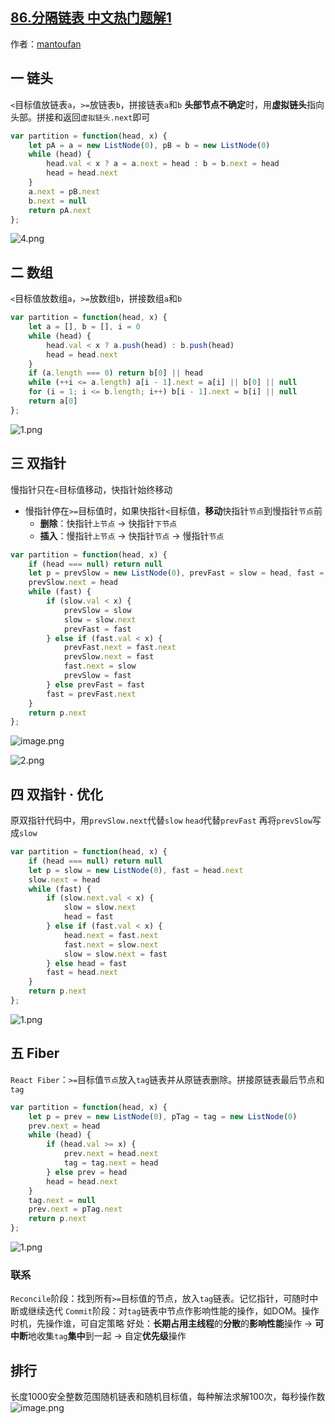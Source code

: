 ## [86.分隔链表 中文热门题解1](https://leetcode.cn/problems/partition-list/solutions/100000/lian-tou-shu-zu-shuang-zhi-zhen-7xing-da-baxz)

作者：[mantoufan](https://leetcode.cn/u/mantoufan)
## 一 链头
`<`目标值放链表`a`，`>=`放链表`b`，拼接链表`a`和`b`
**头部节点不确定**时，用**虚拟链头**指向头部。拼接和返回`虚拟链头.next`即可

```javascript
var partition = function(head, x) {
    let pA = a = new ListNode(0), pB = b = new ListNode(0)
    while (head) {
        head.val < x ? a = a.next = head : b = b.next = head
        head = head.next
    }
    a.next = pB.next
    b.next = null
    return pA.next
};
```
![4.png](https://pic.leetcode-cn.com/1609647485-nOHGpK-4.png)

## 二 数组
`<`目标值放数组`a`，`>=`放数组`b`，拼接数组`a`和`b`
```javascript
var partition = function(head, x) {
    let a = [], b = [], i = 0
    while (head) {
        head.val < x ? a.push(head) : b.push(head)
        head = head.next
    }
    if (a.length === 0) return b[0] || head
    while (++i <= a.length) a[i - 1].next = a[i] || b[0] || null
    for (i = 1; i <= b.length; i++) b[i - 1].next = b[i] || null
    return a[0]
};
```
![1.png](https://pic.leetcode-cn.com/1609647520-gYSfId-1.png)

## 三 双指针
慢指针只在`<`目标值移动，快指针始终移动
- 慢指针停在`>=`目标值时，如果快指针`<`目标值，**移动**快指针`节点`到慢指针`节点`前
    - **删除**：快指针`上节点` → 快指针`下节点`
    - **插入**：慢指针`上节点` → 快指针`节点` → 慢指针`节点`
```javascript
var partition = function(head, x) {
    if (head === null) return null
    let p = prevSlow = new ListNode(0), prevFast = slow = head, fast = head.next
    prevSlow.next = head
    while (fast) {
        if (slow.val < x) {
            prevSlow = slow
            slow = slow.next
            prevFast = fast
        } else if (fast.val < x) {
            prevFast.next = fast.next
            prevSlow.next = fast
            fast.next = slow
            prevSlow = fast
        } else prevFast = fast
        fast = prevFast.next
    }
    return p.next
};
```
![image.png](https://pic.leetcode-cn.com/1609649110-RuKvhw-image.png)

![2.png](https://pic.leetcode-cn.com/1609647553-pCgLLu-2.png)

## 四 双指针 · 优化
原双指针代码中，用`prevSlow.next`代替`slow` `head`代替`prevFast` 再将`prevSlow`写成`slow`
```javascript 
var partition = function(head, x) {
    if (head === null) return null
    let p = slow = new ListNode(0), fast = head.next
    slow.next = head
    while (fast) {
        if (slow.next.val < x) {
            slow = slow.next
            head = fast
        } else if (fast.val < x) {
            head.next = fast.next
            fast.next = slow.next
            slow = slow.next = fast
        } else head = fast
        fast = head.next
    }
    return p.next
};
```
![1.png](https://pic.leetcode-cn.com/1609654903-DhcwPG-1.png)

## 五 Fiber
`React Fiber`：`>=`目标值`节点`放入`tag`链表并从原链表删除。拼接原链表最后节点和`tag`
```javascript
var partition = function(head, x) {
    let p = prev = new ListNode(0), pTag = tag = new ListNode(0)
    prev.next = head
    while (head) {
        if (head.val >= x) {
            prev.next = head.next
            tag = tag.next = head
        } else prev = head
        head = head.next
    }
    tag.next = null
    prev.next = pTag.next
    return p.next
};
```
![1.png](https://pic.leetcode-cn.com/1609662004-uSUcIq-1.png)
### 联系
`Reconcile`阶段：找到所有`>=`目标值的节点，放入`tag`链表。记忆指针，可随时中断或继续迭代
`Commit`阶段：对`tag`链表中节点作影响性能的操作，如DOM。操作时机，先操作谁，可自定策略
好处：**长期占用主线程**的**分散**的**影响性能**操作 →  **可中断**地收集`tag`**集中**到一起 → 自定**优先级**操作

## 排行
长度1000安全整数范围随机链表和随机目标值，每种解法求解100次，每秒操作数
![image.png](https://pic.leetcode-cn.com/1609661960-BNSryz-image.png)
